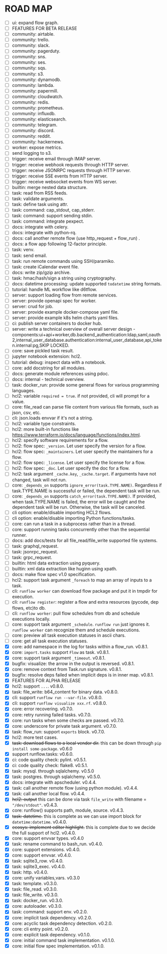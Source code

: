 # ROAD MAP

- [ ] ui: expand flow graph.
- [ ] FEATURES FOR BETA RELEASE
- [ ] community: airtable.
- [ ] community: trello.
- [ ] community: slack.
- [ ] community: pagerduty.
- [ ] community: sns.
- [ ] community: ses.
- [ ] community: sqs.
- [ ] community: s3.
- [ ] community: dynamodb.
- [ ] community: lambda.
- [ ] community: papermill.
- [ ] community: cloudwatch.
- [ ] community: redis.
- [ ] community: prometheus.
- [ ] community: influxdb.
- [ ] community: elasticsearch.
- [ ] community: telegram.
- [ ] community: discord.
- [ ] community: reddit.
- [ ] community: hackernews.
- [ ] worker: expose metrics.
- [ ] send logging to s3.
- [ ] trigger: receive email through IMAP server.
- [ ] trigger: receive webhook requests through HTTP server.
- [ ] trigger: receive JSONRPC requests through HTTP server.
- [ ] trigger: receive SSE events from HTTP server.
- [ ] trigger: receive websocket events from WS server.
- [ ] builtin: merge nested data structure.
- [ ] task: read from RSS feeds.
- [ ] task: validate arguments.
- [ ] task: define task using attr.
- [ ] task: command: cap_stdout, cap_stderr.
- [ ] task: command: support sending stdin.
- [ ] task: command: integrate pexpect.
- [ ] docs: integrate with celery.
- [ ] docs: integrate with python-rq.
- [ ] docs: call another remote flow (use http_request + flow_run) .
- [ ] docs: a flow app following 12-factor principle.
- [ ] task: venv.
- [ ] task: send email.
- [ ] task: run remote commands using SSH/paramiko.
- [ ] task: create iCalendar event file.
- [ ] docs: write zip/gzip archive.
- [ ] task: hmac/hash/sign a string using cryptography.
- [ ] docs: datetime processing: update supported `todatetime` string formats.
- [ ] tutorial: handle ML workflow like d6tflow.
- [ ] server: support loading flow from remote services.
- [ ] server: provide openapi spec for worker.
- [ ] server: crud for job.
- [ ] server: provide example docker-compose yaml file.
- [ ] server: provide example k8s helm charts yaml files.
- [ ] ci: publish server containers to docker hub.
- [ ] server: write a technical overview of overall server design - components:ui+api+worker,db.backend_authentication:ldap,saml,oauth2,internal_user_database.authentication:internal_user_database,api_token.internal:pg,SKIP LOCKED.
- [ ] core: save pickled task result.
- [ ] jupyter notebook extension: hcl2.
- [ ] tutorial: debug: inspect data with a notebook.
- [ ] core: add docstring for all modules.
- [ ] docs: generate module references using pdoc.
- [ ] docs: internal - technical overview.
- [ ] task: docker_run: provide some general flows for various programming languages.
- [ ] hcl2: variable `required = true`. if not provided, cli will prompt for a value.
- [ ] core: file_read can parse file content from various file formats, such as json, csv, etc.
- [ ] cli: json.loads envvar if it's not a string.
- [ ] hcl2: variable type constraints.
- [ ] hcl2: more built-in functions like https://www.terraform.io/docs/language/functions/index.html.
- [ ] hcl2: specify software requirements for a flow.
- [ ] hcl2: flow spec: `_version`. Let user specify the version for a flow.
- [ ] hcl2: flow spec: `_maintainers`. Let user specify the maintainers for a flow.
- [ ] hcl2: flow spec: `_license`. Let user specify the license for a flow.
- [ ] hcl2: flow spec: `_doc`. Let user specify the doc for a flow.
- [ ] hcl2: task argument `_cache.key`, `_cache.target`. if arguments have not changed, task will not run.
- [ ] core: `_depends_on` supports `ignore_error(task.TYPE.NAME)`. Regardless if task.TYPE.NAME is successful or failed, the dependent task will be run.
- [ ] core: `_depends_on` supports `catch_error(task.TYPE.NAME)`. If provided, when task.TYPE.NAME is failed, the error will be caught and the dependent task will be run. Otherwise, the task will be canceled.
- [ ] cli option: enable/disable importing HCL2 flows.
- [ ] cli option: enable/disable importing Python functions/tasks.
- [ ] core: can run a task in a subprocess rather than in a thread.
- [ ] core: support running tasks concurrently other than the sequential runner.
- [ ] docs: add docs/tests for all file_read/file_write supported file systems.
- [ ] task: graphql_request.
- [ ] task: jsonrpc_request.
- [ ] task: grpc_request.
- [ ] builtin: html data extraction using pyquery.
- [ ] builtin: xml data extraction like huginn using xpath.
- [ ] docs: make flow spec v1.0 specification.
- [ ] hcl2: support task argument `_foreach` to map an array of inputs to a task.
- [ ] cli: `runflow worker` can download flow package and put it in tmpdir for execution.
- [ ] cli: `runflow register`: register a flow and extra resources (pycode, dep flows, etc)to db.
- [ ] cli: `runflow worker`: pull flow schedules from db and schedule executions locally.
- [ ] core: support task argument `_schedule`. `runflow run` just ignores it. `runflow worker` can recognize them and schedule executions.
- [ ] core: preview all task execution statuses in ascii chars.
- [ ] core: get all task execution statuses.
- [x] core: add namespace in the log for tasks within a flow_run. v0.8.1.
- [x] core: `import.tasks` support `Flow` as task. v0.8.1.
- [x] core: support task argument `_timeout`. v0.8.1.
- [x] bugfix: visualize: the arrow in the output is reversed. v0.8.1.
- [x] core: remove context from Task.run signature. v0.8.1.
- [x] bugfix: resolve deps failed when implicit deps is in inner map. v0.8.1.
- [x] FEATURES FOR ALPHA RELEASE
- [x] hcl2: support `...`. v0.8.0.
- [x] task: file_write: b64_content for binary data. v0.8.0.
- [x] cli: support `runflow run --var-file`. v0.8.0.
- [x] cli: support `runflow visualize xxx.rf`. v0.8.0.
- [x] core: error recovering. v0.7.0.
- [x] core: retry running failed tasks. v0.7.0.
- [x] core: run tasks when some checks are passed. v0.7.0.
- [x] core: underscore for private task argument. v0.7.0.
- [x] task: flow_run: support `exports` block. v0.7.0.
- [x] hcl2: more test cases.
- [x] ~~task: download flows to a local vendor dir.~~ this can be down through `pip install some-package`. v0.6.0
- [x] support runflow.tasks: v0.6.0.
- [x] ci: code quality check: pylint. v0.5.1.
- [x] ci: code quality check: flake8. v0.5.1.
- [x] task: mysql. through sqlalchemy. v0.5.0
- [x] task: postgres. through sqlalchemy. v0.5.0.
- [x] docs: integrate with apscheduler. v0.4.4.
- [x] task: call another remote flow (using python module). v0.4.4.
- [x] task: call another local flow. v0.4.4.
- [x] ~~hcl2: output~~ this can be done via task `file_write` with filename = `"/dev/stdout"`. v0.4.3.
- [x] core: runflow() supports path, module, source. v0.4.3.
- [x] ~~task: datetime.~~ this is complete as we can use import block for `datetime:datetime`. v0.4.0.
- [x] ~~ecosys: implement editor highlight.~~ this is complete due to we decide the full support of hcl2. v0.4.0.
- [x] core: support envvar types. v0.4.0
- [x] task: rename command to bash_run. v0.4.0.
- [x] core: support extensions. v0.4.0.
- [x] core: support envvar. v0.4.0.
- [x] task: sqlite3_row. v0.4.0.
- [x] task: sqlite3_exec. v0.4.0.
- [x] task: http. v0.4.0.
- [x] core: unify variables,vars. v0.3.0
- [x] task: template. v0.3.0.
- [x] task: file_read. v0.3.0.
- [x] task: file_write. v0.3.0.
- [x] task: docker_run. v0.3.0.
- [x] core: autoloader. v0.3.0.
- [x] task: command: support env. v0.2.0.
- [x] core: implicit task dependency. v0.2.0.
- [x] core: acyclic task dependency detection. v0.2.0.
- [x] core: cli entry point. v0.2.0.
- [x] core: explicit task dependency. v0.1.0.
- [x] core: initial command task implementation. v0.1.0.
- [x] core: initial flow spec implementation. v0.1.0.
